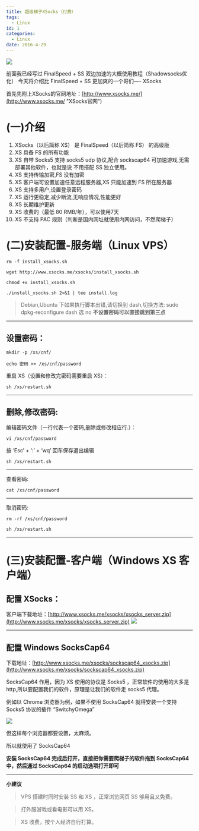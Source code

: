 ```yaml
---
title: 超级梯子XSocks（付费）
tags:
  - Linux
id: 1
categories:
  - Linux
date: 2016-4-29
---
```


![](http://7xrysc.com1.z0.glb.clouddn.com/tizi.jpg)
<!-- more -->
前面我已经写过 FinalSpeed + SS 双边加速的大概使用教程（Shadowsocks优化）
今天将介绍比 FinalSpeed + SS 更加爽的一个哥们—- XSocks
<!-- more -->
首先先附上XSocks的官网地址：[http://www.xsocks.me/](http://www.xsocks.me/ "XSocks官网")

# (一)介绍

1. XSocks（以后简称 XS） 是 FinalSpeed（以后简称 FS） 的高级版
2. XS 具备 FS 的所有功能
3. XS 自带 Socks5 支持 socks5 udp 协议,配合 sockscap64 可加速游戏,无需部署其他软件，也就是说 不用搭配 SS 独立使用。
4. XS 支持传输加密,FS 没有加密
5. XS 客户端可设置加速任意远程服务器,XS 只能加速到 FS 所在服务器
6. XS 支持多用户,设置登录密码
7. XS 运行更稳定,减少断流,无响应情况,性能更好
8. XS 长期维护更新
9. XS 收费的（最低 80 RMB/年），可以使用7天
10. XS 不支持 PAC 规则（判断是国内网址就使用内网访问，不然爬梯子）



# (二)安装配置-服务端（Linux VPS）

```
rm -f install_xsocks.sh
```

```
wget http://www.xsocks.me/xsocks/install_xsocks.sh
```

```
chmod +x install_xsocks.sh
```

```
./install_xsocks.sh 2>&1 | tee install.log
```

>Debian,Ubuntu 下如果执行脚本出错,请切换到 dash,切换方法: sudo dpkg-reconfigure dash 选 no
**不设置密码可以直接跳到第三点**
----------

## 设置密码：

```
mkdir -p /xs/cnf/
```

```
echo 密码 >> /xs/cnf/password
```

重启 XS（设置和修改完密码需要重启 XS）：
```
sh /xs/restart.sh
```

----------

## 删除,修改密码:
编辑密码文件（一行代表一个密码,删除或修改相应行.）：
```
vi /xs/cnf/password
```

按 ‘Esc’ + ‘:’ + ‘wq’ 回车保存退出编辑
```
sh /xs/restart.sh
```

----------

查看密码:
```
cat /xs/cnf/password
```

----------

取消密码:
```
rm -rf /xs/cnf/password
```

```
sh /xs/restart.sh
```

----------

# (三)安装配置-客户端（Windows XS 客户端）


## 配置 XSocks：
客户端下载地址：[http://www.xsocks.me/xsocks/xsocks_server.zip](http://www.xsocks.me/xsocks/xsocks_server.zip)
![](http://7xrysc.com1.z0.glb.clouddn.com/win_xs.png)

----------

## 配置 Windows SocksCap64
下载地址：[http://www.xsocks.me/xsocks/sockscap64_xsocks.zip](http://www.xsocks.me/xsocks/sockscap64_xsocks.zip)


SocksCap64 作用，因为 XS 使用的协议是 Socks5 ，正常软件的使用的大多是 http,所以要配置我们的软件，原理是让我们的软件走 socks5 代理。

例如以 Chrome 浏览器为例，如果不使用 SocksCap64 就得安装一个支持 Socks5 协议的插件 “SwitchyOmega”

![](http://7xrysc.com1.z0.glb.clouddn.com/switchyomega.png)

但这样每个浏览器都要设置，太麻烦。

所以就使用了 SocksCap64

**安装 SocksCap64 完成后打开，直接把你需要爬梯子的软件拖到 SocksCap64 中，然后通过 SocksCap64 的启动选项打开即可**

----------

**小建议**

>VPS 搭建时同时安装 SS 和 XS ，正常浏览网页 SS 够用且又免费。

>打外服游戏或看电影可以用 XS。

>XS 收费，按个人经济自行打算。

